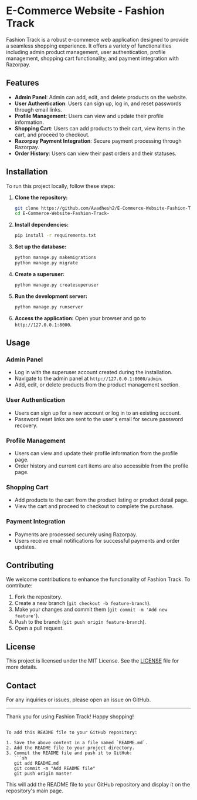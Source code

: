 
# E-Commerce Website - Fashion Track

Fashion Track is a robust e-commerce web application designed to provide a seamless shopping experience. It offers a variety of functionalities including admin product management, user authentication, profile management, shopping cart functionality, and payment integration with Razorpay.

## Features

- **Admin Panel**: Admin can add, edit, and delete products on the website.
- **User Authentication**: Users can sign up, log in, and reset passwords through email links.
- **Profile Management**: Users can view and update their profile information.
- **Shopping Cart**: Users can add products to their cart, view items in the cart, and proceed to checkout.
- **Razorpay Payment Integration**: Secure payment processing through Razorpay.
- **Order History**: Users can view their past orders and their statuses.

## Installation

To run this project locally, follow these steps:

1. **Clone the repository:**
   ```sh
   git clone https://github.com/Avadhesh2/E-Commerce-Website-Fashion-Track-.git
   cd E-Commerce-Website-Fashion-Track-
   ```

2. **Install dependencies:**
   ```sh
   pip install -r requirements.txt
   ```

3. **Set up the database:**
   ```sh
   python manage.py makemigrations
   python manage.py migrate
   ```

4. **Create a superuser:**
   ```sh
   python manage.py createsuperuser
   ```

5. **Run the development server:**
   ```sh
   python manage.py runserver
   ```

6. **Access the application:**
   Open your browser and go to `http://127.0.0.1:8000`.

## Usage

### Admin Panel

- Log in with the superuser account created during the installation.
- Navigate to the admin panel at `http://127.0.0.1:8000/admin`.
- Add, edit, or delete products from the product management section.

### User Authentication

- Users can sign up for a new account or log in to an existing account.
- Password reset links are sent to the user's email for secure password recovery.

### Profile Management

- Users can view and update their profile information from the profile page.
- Order history and current cart items are also accessible from the profile page.

### Shopping Cart

- Add products to the cart from the product listing or product detail page.
- View the cart and proceed to checkout to complete the purchase.

### Payment Integration

- Payments are processed securely using Razorpay.
- Users receive email notifications for successful payments and order updates.

## Contributing

We welcome contributions to enhance the functionality of Fashion Track. To contribute:

1. Fork the repository.
2. Create a new branch (`git checkout -b feature-branch`).
3. Make your changes and commit them (`git commit -m 'Add new feature'`).
4. Push to the branch (`git push origin feature-branch`).
5. Open a pull request.

## License

This project is licensed under the MIT License. See the [LICENSE](LICENSE) file for more details.

## Contact

For any inquiries or issues, please open an issue on GitHub.

---

Thank you for using Fashion Track! Happy shopping!
```

To add this README file to your GitHub repository:

1. Save the above content in a file named `README.md`.
2. Add the README file to your project directory.
3. Commit the README file and push it to GitHub:
   ```sh
   git add README.md
   git commit -m "Add README file"
   git push origin master
   ```

This will add the README file to your GitHub repository and display it on the repository's main page.
